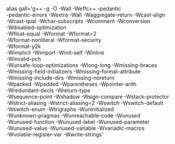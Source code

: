 alias gall='g++ -g -O -Wall -Weffc++ -pedantic  \
    -pedantic-errors -Wextra  -Wall -Waggregate-return -Wcast-align \
    -Wcast-qual  -Wchar-subscripts  -Wcomment -Wconversion \
    -Wdisabled-optimization \
    -Wfloat-equal  -Wformat  -Wformat=2 \
    -Wformat-nonliteral -Wformat-security  \
    -Wformat-y2k \
    -Wimplicit  -Wimport  -Winit-self  -Winline \
    -Winvalid-pch   \
    -Wunsafe-loop-optimizations  -Wlong-long -Wmissing-braces \
    -Wmissing-field-initializers -Wmissing-format-attribute   \
    -Wmissing-include-dirs -Wmissing-noreturn \
    -Wpacked  -Wpadded -Wparentheses  -Wpointer-arith \
    -Wredundant-decls -Wreturn-type \
    -Wsequence-point  -Wshadow -Wsign-compare  -Wstack-protector \
    -Wstrict-aliasing -Wstrict-aliasing=2 -Wswitch  -Wswitch-default \
    -Wswitch-enum -Wtrigraphs  -Wuninitialized \
    -Wunknown-pragmas  -Wunreachable-code -Wunused \
    -Wunused-function  -Wunused-label  -Wunused-parameter \
    -Wunused-value  -Wunused-variable  -Wvariadic-macros \
    -Wvolatile-register-var -Wwrite-strings'
